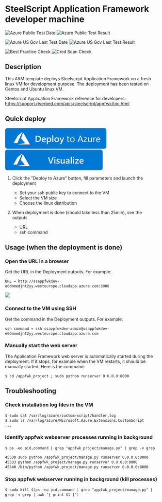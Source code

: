 # SteelScript Application Framework developer machine

![Azure Public Test Date](https://azurequickstartsservice.blob.core.windows.net/badges/steelscript-appfwkdev-linux/PublicLastTestDate.svg)
![Azure Public Test Result](https://azurequickstartsservice.blob.core.windows.net/badges/steelscript-appfwkdev-linux/PublicDeployment.svg)

![Azure US Gov Last Test Date](https://azurequickstartsservice.blob.core.windows.net/badges/steelscript-appfwkdev-linux/FairfaxLastTestDate.svg)
![Azure US Gov Last Test Result](https://azurequickstartsservice.blob.core.windows.net/badges/steelscript-appfwkdev-linux/FairfaxDeployment.svg)

![Best Practice Check](https://azurequickstartsservice.blob.core.windows.net/badges/steelscript-appfwkdev-linux/BestPracticeResult.svg)
![Cred Scan Check](https://azurequickstartsservice.blob.core.windows.net/badges/steelscript-appfwkdev-linux/CredScanResult.svg)

## Description

This ARM template deploys Steelscript Application Framework on a fresh linux VM
for development purpose. The deployment has been tested on Centos and Ubuntu
linux VM.

Steelscript Application Framework reference for developers:
https://support.riverbed.com/apis/steelscript/appfwk/toc.html

## Quick deploy

[![Deploy to Azure](https://raw.githubusercontent.com/Azure/azure-quickstart-templates/master/1-CONTRIBUTION-GUIDE/images/deploytoazure.svg?sanitize=true)](https://portal.azure.com/#create/Microsoft.Template/uri/https%3A%2F%2Fraw.githubusercontent.com%2Fazure%2Fazure-quickstart-templates%2Fmaster%2Fsteelscript-appfwkdev-linux%2F%2Fazuredeploy.json)
[![Visualize](https://raw.githubusercontent.com/Azure/azure-quickstart-templates/master/1-CONTRIBUTION-GUIDE/images/visualizebutton.svg?sanitize=true)](http://armviz.io/#/?load=https%3A%2F%2Fraw.githubusercontent.com%2FAzure%2Fazure-quickstart-templates%2Fmaster%steelscript-appfwkdev-linux%2Fazuredeploy.json)

1. Click the "Deploy to Azure" button, fill parameters and launch the deployment

   - Set your ssh public key to connect to the VM
   - Select the VM size
   - Choose the linux distribution

2. When deployment is done (should take less than 25min), see the outputs
   - URL
   - ssh command

## Usage (when the deployment is done)

### Open the URL in a browser

Get the URL in the Deployment outputs. For example:

```
URL = http://ssappfwkdev-e6dmmedjht2yy.westeurope.cloudapp.azure.com:8000
```

![](images/appfwk-browser.png)

### Connect to the VM using SSH

Get the command in the Deployment outputs. For example:

```
ssh command = ssh ssappfwkdev-admin@ssappfwkdev-e6dmmedjht2yy.westeurope.cloudapp.azure.com
```

### Manually start the web server

The Application Framework web server is automatically started during the
deployment. If it stops, for example when the VM restarts, it should be manually
started. Here is the command:

```
$ cd /appfwk_project ; sudo python runserver 0.0.0.0:8000
```

## Troubleshooting

### Check installation log files in the VM

```
$ sudo cat /var/log/azure/custom-script/handler.log
$ sudo ls /var/log/azure/Microsoft.Azure.Extensions.CustomScript
...
```

### Identify appfwk webserver processes running in background

```
$ ps -eo pid,command | grep "appfwk_project/manage.py" | grep -v grep
```

```
45530 sudo python /appfwk_project/manage.py runserver 0.0.0.0:8000
45533 python /appfwk_project/manage.py runserver 0.0.0.0:8000
45540 /bin/python /appfwk_project/manage.py runserver 0.0.0.0:8000
```

### Stop appfwk webserver running in background (kill processes)

```
$ sudo kill $(ps -eo pid,command | grep "appfwk_project/manage.py" | grep -v grep | awk '{ print $1 }')
```
